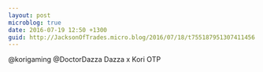```yaml
---
layout: post
microblog: true
date: 2016-07-19 12:50 +1300
guid: http://JacksonOfTrades.micro.blog/2016/07/18/t755187951307411456.html
---
```

@korigaming @DoctorDazza Dazza x Kori OTP
